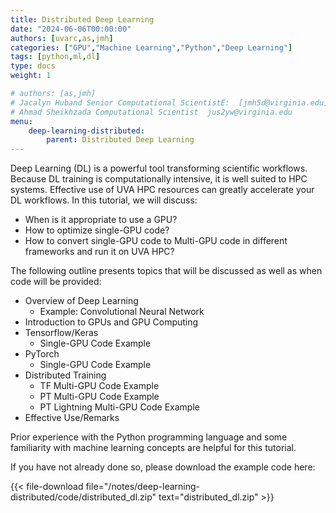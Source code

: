 ```yaml
---
title: Distributed Deep Learning
date: "2024-06-06T00:00:00"
authors: [uvarc,as,jmh]
categories: ["GPU","Machine Learning","Python","Deep Learning"]
tags: [python,ml,dl]
type: docs 
weight: 1 

# authors: [as,jmh]
# Jacalyn Huband Senior Computational ScientistE:  [jmh5d@virginia.edu](mailto:jus2yw@virginia.edu)
# Ahmad Sheikhzada Computational Scientist  jus2yw@virginia.edu
menu: 
    deep-learning-distributed:
        parent: Distributed Deep Learning
---
```



Deep Learning (DL) is a powerful tool transforming scientific workflows. Because DL training is computationally intensive, it is well suited to HPC systems. Effective use of UVA HPC resources can greatly accelerate your DL workflows. In this tutorial, we will discuss:
* When is it appropriate to use a GPU?
* How to optimize single-GPU code?
* How to convert single-GPU code to Multi-GPU code in different frameworks and run it on UVA HPC?

The following outline presents topics that will be discussed as well as when code will be provided:
* Overview of Deep Learning
    * Example: Convolutional Neural Network
* Introduction to GPUs and GPU Computing
* Tensorflow/Keras
    * Single-GPU Code Example
* PyTorch
    * Single-GPU Code Example
* Distributed Training
    * TF Multi-GPU Code Example
    * PT Multi-GPU Code Example
    * PT Lightning Multi-GPU Code Example
* Effective Use/Remarks

Prior experience with the Python programming language and some familiarity with machine learning concepts are helpful for this tutorial. 

If you have not already done so, please download the example code here:

{{< file-download file="/notes/deep-learning-distributed/code/distributed_dl.zip" text="distributed_dl.zip" >}}
